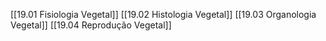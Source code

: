 [[19.01 Fisiologia Vegetal]]
[[19.02 Histologia Vegetal]]
[[19.03 Organologia Vegetal]]
[[19.04 Reprodução Vegetal]]
